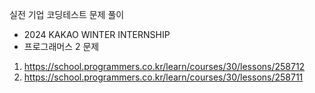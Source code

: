 실전 기업 코딩테스트 문제 풀이 
- 2024 KAKAO WINTER INTERNSHIP
- 프로그래머스 2 문제

1. https://school.programmers.co.kr/learn/courses/30/lessons/258712
2. https://school.programmers.co.kr/learn/courses/30/lessons/258711

